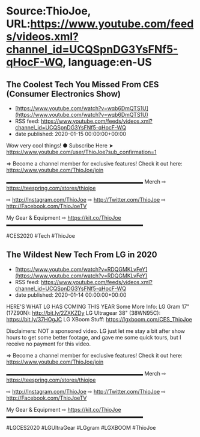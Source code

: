 # Source:ThioJoe, URL:https://www.youtube.com/feeds/videos.xml?channel_id=UCQSpnDG3YsFNf5-qHocF-WQ, language:en-US

## The Coolest Tech You Missed From CES (Consumer Electronics Show)
 - [https://www.youtube.com/watch?v=wqb6DmQTS1U](https://www.youtube.com/watch?v=wqb6DmQTS1U)
 - RSS feed: https://www.youtube.com/feeds/videos.xml?channel_id=UCQSpnDG3YsFNf5-qHocF-WQ
 - date published: 2020-01-15 00:00:00+00:00

Wow very cool things!
● Subscribe Here ➤ https://www.youtube.com/user/ThioJoe?sub_confirmation=1

⇒ Become a channel member for exclusive features! Check it out here: https://www.youtube.com/ThioJoe/join

▬▬▬▬▬▬▬▬▬▬▬▬▬▬▬▬▬▬▬▬▬▬▬▬▬▬
Merch ⇨ https://teespring.com/stores/thiojoe

⇨ http://Instagram.com/ThioJoe
⇨ http://Twitter.com/ThioJoe
⇨ http://Facebook.com/ThioJoeTV

My Gear & Equipment ⇨ https://kit.co/ThioJoe
▬▬▬▬▬▬▬▬▬▬▬▬▬▬▬▬▬▬▬▬▬▬▬▬▬▬

#CES2020 #Tech #ThioJoe

## The Wildest New Tech From LG in 2020
 - [https://www.youtube.com/watch?v=RDQGMKLvFeY](https://www.youtube.com/watch?v=RDQGMKLvFeY)
 - RSS feed: https://www.youtube.com/feeds/videos.xml?channel_id=UCQSpnDG3YsFNf5-qHocF-WQ
 - date published: 2020-01-14 00:00:00+00:00

HERE'S WHAT LG HAS COMING THIS YEAR
Some More Info:
LG Gram 17" (17Z90N): http://bit.ly/2ZXKZDy
LG Ultragear 38" (38WN95C): https://bit.ly/37HOgJC
LG XBoom Stuff: https://lgxboom.com/CES_ThioJoe

Disclaimers: NOT a sponsored video. LG just let me stay a bit after show hours to get some better footage, and gave me some quick tours, but I receive no payment for this video.

⇒ Become a channel member for exclusive features! Check it out here: https://www.youtube.com/ThioJoe/join

▬▬▬▬▬▬▬▬▬▬▬▬▬▬▬▬▬▬▬▬▬▬▬▬▬▬
Merch ⇨ https://teespring.com/stores/thiojoe

⇨ http://Instagram.com/ThioJoe
⇨ http://Twitter.com/ThioJoe
⇨ http://Facebook.com/ThioJoeTV

My Gear & Equipment ⇨ https://kit.co/ThioJoe
▬▬▬▬▬▬▬▬▬▬▬▬▬▬▬▬▬▬▬▬▬▬▬▬▬▬

#LGCES2020 #LGUltraGear #LGgram #LGXBOOM #ThioJoe

